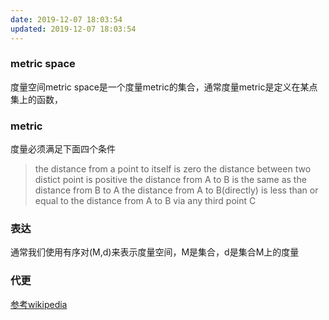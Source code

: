 ```yaml
---
date: 2019-12-07 18:03:54
updated: 2019-12-07 18:03:54
---
```


### metric space
度量空间metric space是一个度量metric的集合，通常度量metric是定义在某点集上的函数，

### metric
度量必须满足下面四个条件
>the distance from a point to itself is zero
>the distance between two distict point is positive
>the distance from A to B is the same as the distance from B to A
>the distance from A to B(directly) is less than or equal to the distance from A to B via any third point C

### 表达
通常我们使用有序对(M,d)来表示度量空间，M是集合，d是集合M上的度量

### 代更
[参考wikipedia](https://en.wikipedia.org/wiki/Metric_space)